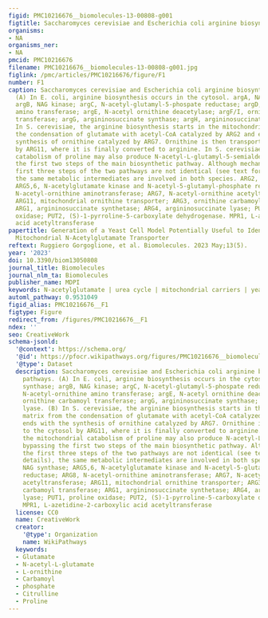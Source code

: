 ```yaml
---
figid: PMC10216676__biomolecules-13-00808-g001
figtitle: Saccharomyces cerevisiae and Escherichia coli arginine biosynthetic pathways
organisms:
- NA
organisms_ner:
- NA
pmcid: PMC10216676
filename: PMC10216676__biomolecules-13-00808-g001.jpg
figlink: /pmc/articles/PMC10216676/figure/F1
number: F1
caption: Saccharomyces cerevisiae and Escherichia coli arginine biosynthetic pathways.
  (A) In E. coli, arginine biosynthesis occurs in the cytosol. argA, NAG synthase;
  argB, NAG kinase; argC, N-acetyl-glutamyl-5-phospate reductase; argD, N-acetyl-ornithine
  amino transferase; argE, N-acetyl ornithine deacetylase; argF/I, ornithine carbamoyl
  transferase; argG, argininosuccinate synthase; argH, argininosuccinate lyase. (B)
  In S. cerevisiae, the arginine biosynthesis starts in the mitochondrial matrix from
  the condensation of glutamate with acetyl-CoA catalyzed by ARG2 and ends with the
  synthesis of ornithine catalyzed by ARG7. Ornithine is then transported to the cytosol
  by ARG11, where it is finally converted to arginine. In S. cerevisiae the mitochondrial
  catabolism of proline may also produce N-acetyl-L-glutamyl-5-semialdehyde bypassing
  the first two steps of the main biosynthetic pathway. Although mechanistically the
  first three steps of the two pathways are not identical (see text for more details),
  the same metabolic intermediates are involved in both species. ARG2, NAG synthase;
  ARG5,6, N-acetylglutamate kinase and N-acetyl-5-glutamyl-phosphate reductase; ARG8,
  N-acetyl-ornithine aminotransferase; ARG7, N-acetyl-ornithine acetyltransferase;
  ARG11, mitochondrial ornithine transporter; ARG3, ornithine carbamoyl transferase;
  ARG1, argininosuccinate synthetase; ARG4, argininosuccinate lyase; PUT1, proline
  oxidase; PUT2, (S)-1-pyrroline-5-carboxylate dehydrogenase. MPR1, L-azetidine-2-carboxylic
  acid acetyltransferase
papertitle: Generation of a Yeast Cell Model Potentially Useful to Identify the Mammalian
  Mitochondrial N-Acetylglutamate Transporter
reftext: Ruggiero Gorgoglione, et al. Biomolecules. 2023 May;13(5).
year: '2023'
doi: 10.3390/biom13050808
journal_title: Biomolecules
journal_nlm_ta: Biomolecules
publisher_name: MDPI
keywords: N-acetylglutamate | urea cycle | mitochondrial carriers | yeast cell model
automl_pathway: 0.9531049
figid_alias: PMC10216676__F1
figtype: Figure
redirect_from: /figures/PMC10216676__F1
ndex: ''
seo: CreativeWork
schema-jsonld:
  '@context': https://schema.org/
  '@id': https://pfocr.wikipathways.org/figures/PMC10216676__biomolecules-13-00808-g001.html
  '@type': Dataset
  description: Saccharomyces cerevisiae and Escherichia coli arginine biosynthetic
    pathways. (A) In E. coli, arginine biosynthesis occurs in the cytosol. argA, NAG
    synthase; argB, NAG kinase; argC, N-acetyl-glutamyl-5-phospate reductase; argD,
    N-acetyl-ornithine amino transferase; argE, N-acetyl ornithine deacetylase; argF/I,
    ornithine carbamoyl transferase; argG, argininosuccinate synthase; argH, argininosuccinate
    lyase. (B) In S. cerevisiae, the arginine biosynthesis starts in the mitochondrial
    matrix from the condensation of glutamate with acetyl-CoA catalyzed by ARG2 and
    ends with the synthesis of ornithine catalyzed by ARG7. Ornithine is then transported
    to the cytosol by ARG11, where it is finally converted to arginine. In S. cerevisiae
    the mitochondrial catabolism of proline may also produce N-acetyl-L-glutamyl-5-semialdehyde
    bypassing the first two steps of the main biosynthetic pathway. Although mechanistically
    the first three steps of the two pathways are not identical (see text for more
    details), the same metabolic intermediates are involved in both species. ARG2,
    NAG synthase; ARG5,6, N-acetylglutamate kinase and N-acetyl-5-glutamyl-phosphate
    reductase; ARG8, N-acetyl-ornithine aminotransferase; ARG7, N-acetyl-ornithine
    acetyltransferase; ARG11, mitochondrial ornithine transporter; ARG3, ornithine
    carbamoyl transferase; ARG1, argininosuccinate synthetase; ARG4, argininosuccinate
    lyase; PUT1, proline oxidase; PUT2, (S)-1-pyrroline-5-carboxylate dehydrogenase.
    MPR1, L-azetidine-2-carboxylic acid acetyltransferase
  license: CC0
  name: CreativeWork
  creator:
    '@type': Organization
    name: WikiPathways
  keywords:
  - Glutamate
  - N-acetyl-L-glutamate
  - L-ornithine
  - Carbamoyl
  - phosphate
  - Citrulline
  - Proline
---
```


